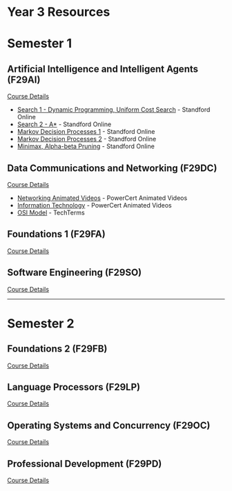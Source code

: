 # Year 3 Resources


# Semester 1

## Artificial Intelligence and Intelligent Agents (F29AI)

[Course Details](https://www.hw.ac.uk/documents/pams/202122/F29AI_202122.pdf)
- [Search 1 - Dynamic Programming, Uniform Cost Search](https://www.youtube.com/watch?v=aIsgJJYrlXk&list=PLoROMvodv4rOca_Ovz1DvdtWuz8BfSWL2&index=18) - Standford Online
- [Search 2 - A*](https://www.youtube.com/watch?v=HEs1ZCvLH2s&list=PLoROMvodv4rOca_Ovz1DvdtWuz8BfSWL2&index=19&t=1641s) - Standford Online
- [Markov Decision Processes 1](https://www.youtube.com/watch?v=9g32v7bK3Co&list=PLoROMvodv4rOca_Ovz1DvdtWuz8BfSWL2&index=20) - Standford Online
- [Markov Decision Processes 2](https://www.youtube.com/watch?v=HpaHTfY52RQ&list=PLoROMvodv4rOca_Ovz1DvdtWuz8BfSWL2&index=21) - Standford Online
- [Minimax, Alpha-beta Pruning](https://www.youtube.com/watch?v=3pU-Hrz_xy4&list=PLoROMvodv4rOca_Ovz1DvdtWuz8BfSWL2&index=22) - Standford Online


## Data Communications and Networking (F29DC)
[Course Details](https://www.hw.ac.uk/documents/pams/202122/F29DC_202122.pdf)
- [Networking Animated Videos](https://www.youtube.com/playlist?list=PL7zRJGi6nMRzg0LdsR7F3olyLGoBcIvvg) - PowerCert Animated Videos
- [Information Technology](https://www.youtube.com/playlist?list=PL7zRJGi6nMRzHkyXpGZJg3KfRSCrF15Jg) - PowerCert Animated Videos
- [OSI Model](https://www.youtube.com/watch?v=vv4y_uOneC0) - TechTerms

## Foundations 1 (F29FA)
[Course Details](https://www.hw.ac.uk/documents/pams/202122/F29FA_202122.pdf)

## Software Engineering (F29SO)
[Course Details](https://www.hw.ac.uk/documents/pams/202122/F29SO_202122.pdf)

---

# Semester 2

## Foundations 2 (F29FB)
[Course Details](https://www.hw.ac.uk/documents/pams/202122/F29FB_202122.pdf)

## Language Processors (F29LP)
[Course Details](https://www.hw.ac.uk/documents/pams/202122/F29LP_202122.pdf)

## Operating Systems and Concurrency (F29OC)
[Course Details](https://www.hw.ac.uk/documents/pams/202122/F29OC_202122.pdf)

## Professional Development (F29PD)
[Course Details](https://www.hw.ac.uk/documents/pams/202122/F29PD_202122.pdf)
